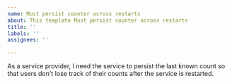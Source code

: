 ```yaml
---
name: Must persist counter across restarts
about: This template Must persist counter across restarts
title: ''
labels: ''
assignees: ''

---
```


As a service provider, I need the service to persist the last known count so that users don't lose track of their counts after the service is restarted.
